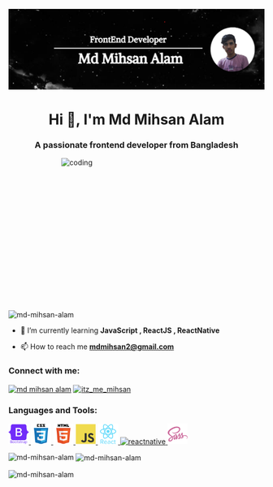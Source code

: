 ![logo](https://github.com/Md-Mihsan-Alam/Md-Mihsan-Alam/blob/main/Wellcome%20to%20my%20Profile%202%20.png)
<h1 align="center">Hi 👋, I'm Md Mihsan Alam</h1>
<h3 align="center">A passionate frontend developer from Bangladesh</h3>

<img align="right" alt = "coding" width= "400" height="300" src="https://media.licdn.com/dms/image/D4D12AQH4mcQALwgZ7Q/article-cover_image-shrink_600_2000/0/1691989932071?e=2147483647&v=beta&t=uwm5lxFiqURXuzG_xnf9hrIr-_sojSaQ4ggruUAYsmU">

<p align="left"> <img src="https://komarev.com/ghpvc/?username=md-mihsan-alam&label=Profile%20views&color=0e75b6&style=flat" alt="md-mihsan-alam" /> </p>

- 🌱 I’m currently learning **JavaScript , ReactJS , ReactNative**

- 📫 How to reach me **mdmihsan2@gmail.com**

<h3 align="left">Connect with me:</h3>
<p align="left">
<a href="https://fb.com/md mihsan alam" target="blank"><img align="center" src="https://raw.githubusercontent.com/rahuldkjain/github-profile-readme-generator/master/src/images/icons/Social/facebook.svg" alt="md mihsan alam" height="30" width="40" /></a>
<a href="https://instagram.com/itz_me_mihsan" target="blank"><img align="center" src="https://raw.githubusercontent.com/rahuldkjain/github-profile-readme-generator/master/src/images/icons/Social/instagram.svg" alt="itz_me_mihsan" height="30" width="40" /></a>
</p>

<h3 align="left">Languages and Tools:</h3>
<p align="left"> <a href="https://getbootstrap.com" target="_blank" rel="noreferrer"> <img src="https://raw.githubusercontent.com/devicons/devicon/master/icons/bootstrap/bootstrap-plain-wordmark.svg" alt="bootstrap" width="40" height="40"/> </a> <a href="https://www.w3schools.com/css/" target="_blank" rel="noreferrer"> <img src="https://raw.githubusercontent.com/devicons/devicon/master/icons/css3/css3-original-wordmark.svg" alt="css3" width="40" height="40"/> </a> <a href="https://www.w3.org/html/" target="_blank" rel="noreferrer"> <img src="https://raw.githubusercontent.com/devicons/devicon/master/icons/html5/html5-original-wordmark.svg" alt="html5" width="40" height="40"/> </a> <a href="https://developer.mozilla.org/en-US/docs/Web/JavaScript" target="_blank" rel="noreferrer"> <img src="https://raw.githubusercontent.com/devicons/devicon/master/icons/javascript/javascript-original.svg" alt="javascript" width="40" height="40"/> </a> <a href="https://reactjs.org/" target="_blank" rel="noreferrer"> <img src="https://raw.githubusercontent.com/devicons/devicon/master/icons/react/react-original-wordmark.svg" alt="react" width="40" height="40"/> </a> <a href="https://reactnative.dev/" target="_blank" rel="noreferrer"> <img src="https://reactnative.dev/img/header_logo.svg" alt="reactnative" width="40" height="40"/> </a> <a href="https://sass-lang.com" target="_blank" rel="noreferrer"> <img src="https://raw.githubusercontent.com/devicons/devicon/master/icons/sass/sass-original.svg" alt="sass" width="40" height="40"/> </a> </p>

<p><img align="left" src="https://github-readme-stats.vercel.app/api/top-langs?username=md-mihsan-alam&show_icons=true&locale=en&layout=compact" alt="md-mihsan-alam" /></p>

<p>&nbsp;<img align="center" src="https://github-readme-stats.vercel.app/api?username=md-mihsan-alam&show_icons=true&locale=en" alt="md-mihsan-alam" /></p>

<p><img align="center" src="https://github-readme-streak-stats.herokuapp.com/?user=md-mihsan-alam&" alt="md-mihsan-alam" /></p>

